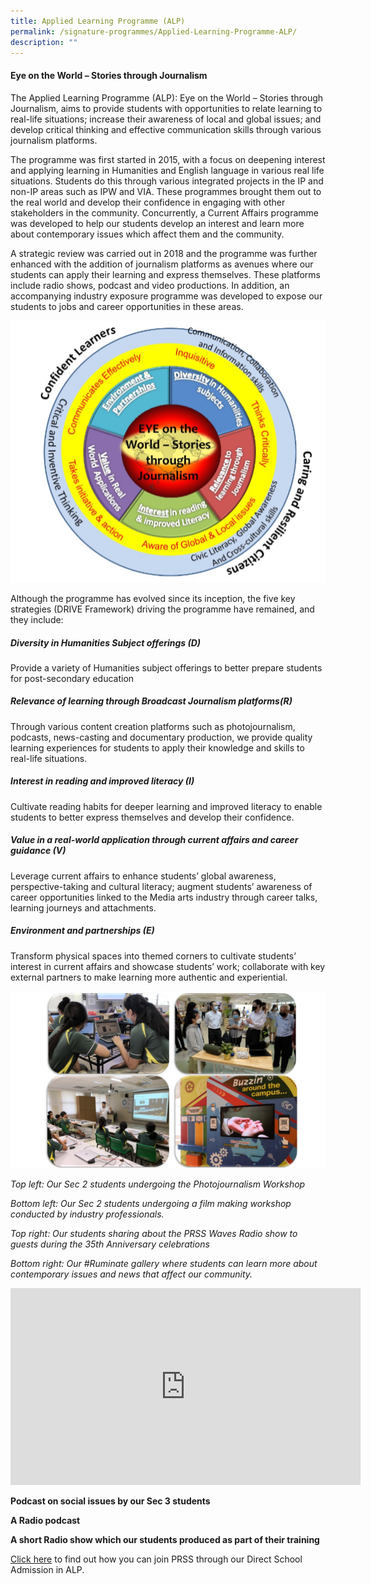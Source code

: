 ```yaml
---
title: Applied Learning Programme (ALP)
permalink: /signature-programmes/Applied-Learning-Programme-ALP/
description: ""
---
```

#### Eye on the World – Stories through Journalism


The Applied Learning Programme (ALP): Eye on the World – Stories through Journalism, aims to provide students with opportunities to relate learning to real-life situations; increase their awareness of local and global issues; and develop critical thinking and effective communication skills through various journalism platforms.

  

The programme was first started in 2015, with a focus on deepening interest and applying learning in Humanities and English language in various real life situations. Students do this through various integrated projects in the IP and non-IP areas such as IPW and VIA. These programmes brought them out to the real world and develop their confidence in engaging with other stakeholders in the community. Concurrently, a Current Affairs programme was developed to help our students develop an interest and learn more about contemporary issues which affect them and the community.&nbsp;

  

A strategic review was carried out in 2018 and the programme was further enhanced with the addition of journalism platforms as avenues where our students can apply their learning and express themselves. These platforms include radio shows, podcast and video productions. In addition, an accompanying industry exposure programme was developed to expose our students to jobs and career opportunities in these areas.

![](/images/Eye%20on%20the%20world.png)

Although the programme has evolved since its inception, the five key strategies (DRIVE Framework) driving the programme have remained, and they include:  

  

##### **Diversity in Humanities Subject offerings (D)**&nbsp;

Provide a variety of Humanities subject offerings to better prepare students for post-secondary education&nbsp;

  

##### **Relevance of learning through Broadcast Journalism platforms(R)**&nbsp;

Through various content creation platforms such as photojournalism, podcasts, news-casting and documentary production, we provide quality learning experiences for students to apply their knowledge and skills to real-life situations.

  

##### **Interest in reading and improved literacy (I)**&nbsp;

Cultivate reading habits for deeper learning and improved literacy to enable students to better express themselves and develop their confidence.&nbsp;

  
##### **Value in a real-world application through current affairs and career guidance (V)**&nbsp;

Leverage current affairs to enhance students’ global awareness, perspective-taking and cultural literacy; augment students’ awareness of career opportunities linked to the Media arts industry through career talks, learning journeys and attachments.&nbsp;

  

##### **Environment and partnerships (E)**&nbsp;

Transform physical spaces into themed corners to cultivate students’ interest in current affairs and showcase students’ work; collaborate with key external partners to make learning more authentic and experiential.

![](/images/Photos%20for%20ALP.jpeg)

_Top left:&nbsp;Our Sec 2 students undergoing the Photojournalism Workshop_

_Bottom left: Our Sec 2 students undergoing a film making workshop conducted by industry professionals._

_Top right: Our students sharing about the PRSS Waves Radio show to guests during the 35th Anniversary celebrations_&nbsp;

_Bottom right:&nbsp;Our #Ruminate gallery where students can learn more about contemporary issues and news that affect our community._

<iframe width="560" height="315" src="https://www.youtube.com/embed/SHelsGz7fbw" title="YouTube video player" frameborder="0" allow="accelerometer; autoplay; clipboard-write; encrypted-media; gyroscope; picture-in-picture" allowfullscreen=""></iframe>

**Podcast on social issues by our Sec 3 students**

**A Radio podcast**

**A short Radio show which our students produced as part of their training**

[Click here](/useful-links/direct-school-admission-dsa/dsa-alp-in-humanities-and-english-language/)&nbsp;to find out how you can join PRSS through our Direct School Admission in ALP.